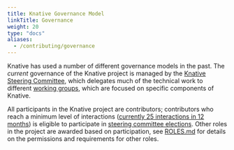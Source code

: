 ```yaml
---
title: Knative Governance Model
linkTitle: Governance
weight: 20
type: "docs"
aliases:
  - /contributing/governance
---
```


Knative has used a number of different governance models in the past. The
_current_ governance of the Knative project is managed by the [Knative Steering
Committee](./STEERING-COMMITTEE.md), which delegates much of the technical work
to different [working groups](./working-groups/WORKING-GROUPS.md), which are
focused on specific components of Knative.

All participants in the Knative project are contributors; contributors who
reach a minimum level of interactions ([currently 25 interactions in 12
months](./STEERING-COMMITTEE.md#eligibility-to-vote)) is eligible to
participate in [steering committee
elections](./STEERING-COMMITTEE.md#election-procedure).  Other roles in the
project are awarded based on participation, see [ROLES.md](./ROLES.md) for
details on the permissions and requirements for other roles.